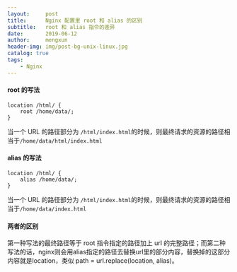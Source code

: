 ```yaml
---
layout:     post
title:      Nginx 配置里 root 和 alias 的区别
subtitle:   root 和 alias 指令的差异
date:       2019-06-12
author:     mengxun
header-img: img/post-bg-unix-linux.jpg
catalog: true
tags:
    - Nginx
---
```


#### root 的写法

```
location /html/ {
	root /home/data/;
}
```

当一个 URL 的路径部分为 `/html/index.html`的时候，则最终请求的资源的路径相当于`/home/data/html/index.html`

#### alias 的写法

```
location /html/ {
	alias /home/data/;
}
```

当一个 URL 的路径部分为 `/html/index.html`的时候，则最终请求的资源的路径相当于`/home/data/index.html`

#### 两者的区别

第一种写法的最终路径等于 root 指令指定的路径加上 url 的完整路径；而第二种写法的话，nginx则会用alias指定的路径去替换url里的部分内容，替换掉的这部分内容就是location，类似 path = url.replace(location, alias)。



